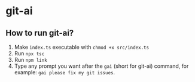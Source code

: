 # git-ai

## How to run git-ai?
1. Make `index.ts` executable with `chmod +x src/index.ts`
2. Run `npx tsc`
3. Run `npm link`
4. Type any prompt you want after the `gai` (short for git-ai) command, for example: `gai please fix my git issues`.
